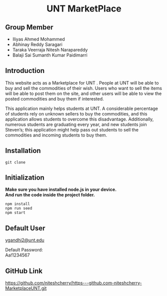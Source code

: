 # <center>UNT MarketPlace</center>

## **Group Member**
- Iliyas Ahmed Mohammed
- Abhinay Reddy Saragari
- Taraka Veerraja Nitesh Narapareddy
- Balaji Sai Sumanth Kumar Paidimarri

## **Introduction**
This website acts as a Marketplace for UNT . People at UNT  will be able to buy and sell the commodities of their wish. Users who want to sell the items will be able to post them on the site, and other users will be able to view the posted commodities and buy them if interested.

This application mainly helps students at UNT. A considerable percentage of students rely on unknown sellers to buy the commodities, and this application allows students to overcome this disadvantage. Additionally, numerous students are graduating every year, and new students join Steven’s; this application might help pass out students to sell the commodities and incoming students to buy them. 

## **Installation**
```
git clone 
```

## **Initialization**
**Make sure you have installed node.js in your device.**  
**And run the code inside the project folder.**
```
npm install
npm run seed
npm start
```

## **Default User**
ygandhi2@unt.edu  

Default Password:  
Aa!1234567



## GitHub Link
https://github.com/niteshcherry/https---github.com-niteshcherry-MarketplaceUNT.git
